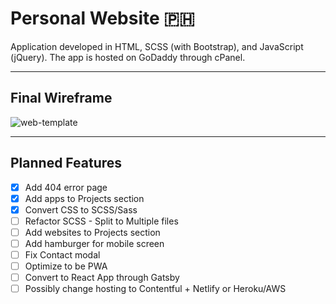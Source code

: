 # Personal Website :philippines:

Application developed in HTML, SCSS (with Bootstrap), and JavaScript (jQuery). The app is hosted on GoDaddy through cPanel.

---

## Final Wireframe

![web-template](https://user-images.githubusercontent.com/50670255/68522638-56e06180-027b-11ea-8ae0-0be5571d314b.jpg)

---

## Planned Features

- [x] Add 404 error page
- [x] Add apps to Projects section
- [x] Convert CSS to SCSS/Sass
- [ ] Refactor SCSS - Split to Multiple files
- [ ] Add websites to Projects section
- [ ] Add hamburger for mobile screen
- [ ] Fix Contact modal
- [ ] Optimize to be PWA
- [ ] Convert to React App through Gatsby
- [ ] Possibly change hosting to Contentful + Netlify or Heroku/AWS
